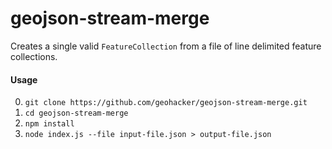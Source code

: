 # geojson-stream-merge

Creates a single valid `FeatureCollection` from a file of line delimited feature collections.

#### Usage

0. `git clone https://github.com/geohacker/geojson-stream-merge.git`
2. `cd geojson-stream-merge`
3. `npm install`
4. `node index.js --file input-file.json > output-file.json`
